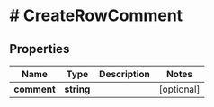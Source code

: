 # # CreateRowComment

## Properties

Name | Type | Description | Notes
------------ | ------------- | ------------- | -------------
**comment** | **string** |  | [optional]

